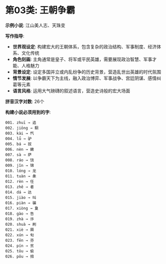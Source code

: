 # 第03类: 王朝争霸

**示例小说**: 江山美人志、天珠变

**写作指导**:
- **世界观设定**: 构建宏大的王朝体系，包含复杂的政治结构、军事制度、经济体系、文化传统
- **角色刻画**: 主角通常是皇子、将军或平民英雄，需要展现政治智慧、军事才能、人格魅力
- **背景设定**: 设定多国并立或内乱纷争的历史背景，营造乱世出英雄的时代氛围
- **情节发展**: 以争霸天下为主线，融入政治博弈、军事战争、宫廷阴谋、感情纠葛等元素
- **语言风格**: 运用大气磅礴的叙述语言，营造史诗般的宏大场面

**拼音汉字对数**: 26个

**构建小说必须用到的字**:
```
001. zhuī → 追
002. jiōng → 駉
003. kài → 忾
004. lǘ → 驴
005. bá → 拔
006. nèn → 嫩
007. sà → 萨
008. ráo → 饶
009. jǐn → 锦
010. lóng → 龙
011. tuàn → 彖
012. rèn → 任
013. zhě → 者
014. dá → 达
015. jiào → 叫
016. piàn → 骗
017. xiòng → 夐
018. gào → 告
019. zhà → 诈
020. shuà → 刷
021. xiè → 屑
022. xún → 旬
023. fēn → 芬
024. pín → 贫
025. tōu → 偷
026. pǒu → 掊
```
